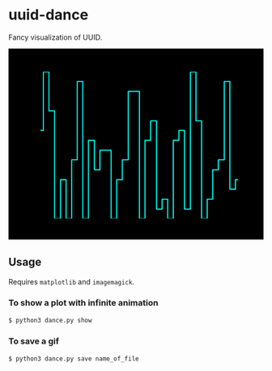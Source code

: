 # uuid-dance
Fancy visualization of UUID.

![GIF](test.gif)

## Usage
Requires `matplotlib` and `imagemagick`.

### To show a plot with infinite animation
```bash
$ python3 dance.py show
```

### To save a gif
```bash
$ python3 dance.py save name_of_file
```
